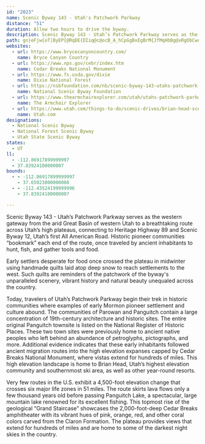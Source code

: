 ```yaml
---
id: "2023"
name: Scenic Byway 143 - Utah's Patchwork Parkway
distance: "51"
duration: Allow two hours to drive the byway.
description: Scenic Byway 143 - Utah’s Patchwork Parkway serves as the western gateway to a breathtaking route across Utah’s high plateaus, connecting to Heritage Highway 89 and Scenic Byway 12, Utah’s first All American Road. These routes allow travelers to experience a nationally renowned passage through two national parks and two national monuments as they explore the vast landscape between Interstate 15 and Interstate 70.
path: gn}eFjw{oT|ByEP{@RqDE{DIiq@c@ocB_A_hCpGgBxEgBrM{JfMqHbBg@xRgDbCwA~LqIhDwBbA[lGu@tCaAfEsClAm@hCy@bc@eFrDHvXtBbCd@vErBdX`OjUtLvFfDhHzG|BjAzKrD|@d@tDbDvF|FhMjQrFdGnLvJrYfUbAdAhAhBfF`Mn@fAbAvAhWvYrBrAzI`DdBfA|A|A|SbWdPb\bB|Bt@p@|@d@fI~BbBTz@A|@QjAm@dF_Fx@g@xA_@~@Gn@WrCoGt@mFhA}Dv@{ArCwCr@iAn@yBt@mFl@eBfG_GhAu@tB}@pDaAn@[h@w@~@yC^g@d@YfACtBb@~A@zFy@nADl@Pz@DrEk@v@JbExBbBLlCDzBSzGkBrCKjNdBpBJxAK|EmAxAQrCE|CP~@EbA]jCcBbAKhAXbAr@Tx@|AxB|Ad@bKz@vA\vHfGbBl@hD^j@Vv@z@xAdCr@f@dA^zFx@~@XpKxGlCrBhFlB|GlEvFfBbD\`A^tBbCHh@Mf@OF_@A_CeC]GOFKLBh@nBfCx@l@NBbA_@~@FfEfCnDlCv@dAt@dB^`@bCjBrAfBZJrC[pBHtAM\[pAwBv@m@n@EbDJ|@Ej@Sx@k@|BeC|ByDdA{@hASlC^xAFh@[nAqAhAkBlAyArBuAfMmH~AYlA?r@JdEfBxNvK|A|AvE`GlEfGzKbP~@f@^H^Dn@IrAg@bEsBbASlBDvPfItFtChAd@j@F~@GbAk@v@sANm@FgB?wGOiC?kARmApHmOd@e@jEcCj@k@l@gA~@eCZmBHkAHoHHkAh@aBt@_AzFyDt@WnNoBbCm@vOsGpHgDvDoAvDm@xZoBfBUx@UlA_AhKyJpA_Bx@uAjAmD|@aFX}BX}JzAaGf@sAn@iA|G{G}D{LUuAIkBi@kE_AcDEy@CcANoCHuG|AeHD_A@iDGuAq@cFGyA?wDZiC~BmF`AeE~Ey[fRazAj@mHIuD_@eD_AgEeN{i@s@kEIaAyHuoB?mBJ_BXkA|BkE^iARkCIoBWkAa@eAo@y@sBaBiA_Bi@eBy@uG_@mAo@qAYe@}CgCgBwBe@aAe@{A_@qBw@mPu@wLyC}SaEy]o@wDcHqZuJk]e@{D_@sECoJBs@TuBPcA|@yCxAsC|BeDr@y@`As@lB}@jJcDxB}AhAo@n@Sx@KfA?hCRdBQ`GmA|@g@x@qAVy@XeCVqM~@oNHmBCoBc@oIB{@x@_HEkAm@iEHcBHa@t@eBd@s@pD{DxAwC`Jk]RiB?wBc@aGHaDh@sD@_AAqA]gB[y@y@mAaFmGoD{DgEyCo@y@c@_Ai@eCOuAr@gK@kE_A{K?eCh@}E\wE@oHEsA[{BmEyRq@oB{@gBoKsM{BaCkBeA_AWsAMcVp@_Bl@sBfBmElHmArA{@d@eAZsAJgDDy@KsFoBeKqEmCa@_EEyOx@wCQu@SeSgIgCo@_BUwg@{BcBJ_EfAsAVaBDuAOaIuB}Es@wF_@oD}@eJ{EyAkAy@iA{FyL{@sB}AgEaJkZoBaIcB{MwIuv@_Jur@yD}VyAmGoAaDs@mAsCwDcB{AkHmE_Dw@yMmBiFg@oC?}D~AsBnBsB~CcElFq@f@kAh@cBLsEa@}D_AoAw@gAkCK}@@}AVgBzCuK|@_Eb@gCXsDGmE[gFoAsF}@aC_BkCwF_GeLuKyEcFi@_AmD{IiBqDmAgAk@c@}Am@u@SmAKsANuC|By@b@w@Rk@?iBs@cBmAaFkB_Aq@i@m@eAsCc@eBOoAOmBMkKf@aD~@kEDiBOyB[_CIaAD}@R_BtAiD^eBBsAWkAg@y@sB{Ai@y@wAsEu@y@iCkBkCy@eC_@uRmAgBe@o@_@o@aAiAkCiKaO_@u@[}@Y{AUeCMgEK}RUwBy@}D}AcEoBaGWuA[mG_@cQ_@sDiAgCc@o@iBgAsB_@_Ag@iByC}FiNcBkDwAgCoAyAgWkSiEeC{H_CgCyAkBmCia@up@_BeFs@cFUmEt@kMx@iJR_E?mC_AuMMsDXyRXkBz@mDlBeDfB{AhCsD`JyNt@{Ax@_C|@{DZcDL{Fo@m]?gEJqBn@sEd@gBpEgNJmCKuAY}AkAaESeB?gCDsAR_BbDuKTaEKeBWyA[eAoL}P_BsDy@gCiAwEm@}Du@{HiUqgCSkDBsCfEah@CmEoAmIIsBBy@^gCnByD|AmD^wBDaCEk@g@iCmGmLeAyC_@yBI}JIqBIaAy@qEe@{A_AmB}@kCuA{Fc@mAy@eBmGcKyByCsAcAaEuBi[gLwXsKaCs@cBSg_@a@y@QmBy@}JuJsAq@cAS_D?e_@dBsCDiAOyAg@cBsAkDmDaBaAkBe@uEKu|@d@qINko@V
websites:
  - url: https://www.brycecanyoncountry.com/
    name: Bryce Canyon Country
  - url: https://www.nps.gov/cebr/index.htm
    name: Cedar Breaks National Monument
  - url: https://www.fs.usda.gov/dixie
    name: Dixie National Forest
  - url: https://nsbfoundation.com/nb/scenic-byway-143-utahs-patchwork-parkway/
    name: National Scenic Byway Foundation
  - url: https://www.thearmchairexplorer.com/utah/utahs-patchwork-parkway.php
    name: The Armchair Explorer
  - url: https://www.utah.com/things-to-do/scenic-drives/brian-head-scenic-drive/
    name: Utah.com
designations:
  - National Scenic Byway
  - National Forest Scenic Byway
  - Utah State Scenic Byway
states:
  - UT
ll:
  - -112.86917899999997
  - 37.83924100000007
bounds:
  - - -112.86917899999997
    - 37.65023000000008
  - - -112.43524199999996
    - 37.83924100000007

---
```


Scenic Byway 143 - Utah’s Patchwork Parkway serves as the western gateway from the arid Great Basin of western Utah to a breathtaking route across Utah’s high plateaus, connecting to Heritage Highway 89 and Scenic Byway 12, Utah’s first All American Road. Historic pioneer communities “bookmark” each end of the route, once traveled by ancient inhabitants to hunt, fish, and gather tools and food.

Early settlers desperate for food once crossed the plateau in midwinter using handmade quilts laid atop deep snow to reach settlements to the west. Such quilts are reminders of the patchwork of the byway's unparalleled scenery, vibrant history and natural beauty unequaled across the country.

Today, travelers of Utah’s Patchwork Parkway begin their trek in historic communities where examples of early Mormon pioneer settlement and culture abound. The communities of Parowan and Panguitch contain a large concentration of 19th-century architecture and historic sites. The entire original Panguitch townsite is listed on the National Register of Historic Places. These two town sites were previously home to ancient native peoples who left behind an abundance of petroglyphs, pictographs, and more. Additional evidence indicates that these early inhabitants followed ancient migration routes into the high elevation expanses capped by Cedar Breaks National Monument, where vistas extend for hundreds of miles. This high elevation landscape is home to Brian Head, Utah’s highest elevation community and southernmost ski area, as well as other year-round resorts.

Very few routes in the U.S. exhibit a 4,500-foot elevation change that crosses six major life zones in 51 miles. The route skirts lava flows only a few thousand years old before passing Panguitch Lake, a spectacular, large mountain lake renowned for its excellent fishing. This topmost rise of the geological “Grand Staircase” showcases the 2,000-foot-deep Cedar Breaks amphitheater with its vibrant hues of pink, orange, red, and other coral colors carved from the Claron Formation. The plateau provides views that extend for hundreds of miles and are home to some of the darkest night skies in the country.
